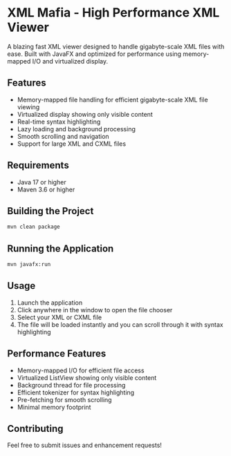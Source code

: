 # XML Mafia - High Performance XML Viewer

A blazing fast XML viewer designed to handle gigabyte-scale XML files with ease. Built with JavaFX and optimized for performance using memory-mapped I/O and virtualized display.

## Features

- Memory-mapped file handling for efficient gigabyte-scale XML file viewing
- Virtualized display showing only visible content
- Real-time syntax highlighting
- Lazy loading and background processing
- Smooth scrolling and navigation
- Support for large XML and CXML files

## Requirements

- Java 17 or higher
- Maven 3.6 or higher

## Building the Project

```bash
mvn clean package
```

## Running the Application

```bash
mvn javafx:run
```

## Usage

1. Launch the application
2. Click anywhere in the window to open the file chooser
3. Select your XML or CXML file
4. The file will be loaded instantly and you can scroll through it with syntax highlighting

## Performance Features

- Memory-mapped I/O for efficient file access
- Virtualized ListView showing only visible content
- Background thread for file processing
- Efficient tokenizer for syntax highlighting
- Pre-fetching for smooth scrolling
- Minimal memory footprint

## Contributing

Feel free to submit issues and enhancement requests!
